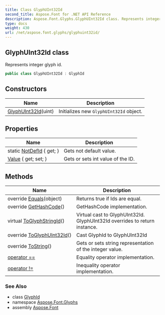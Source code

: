 ```yaml
---
title: Class GlyphUInt32Id
second_title: Aspose.Font for .NET API Reference
description: Aspose.Font.Glyphs.GlyphUInt32Id class. Represents integer glyph id
type: docs
weight: 430
url: /net/aspose.font.glyphs/glyphuint32id/
---
```

## GlyphUInt32Id class

Represents integer glyph id.

```csharp
public class GlyphUInt32Id : GlyphId
```

## Constructors

| Name | Description |
| --- | --- |
| [GlyphUInt32Id](glyphuint32id/)(uint) | Initializes new `GlyphUInt32Id` object. |

## Properties

| Name | Description |
| --- | --- |
| static [NotDefId](../../aspose.font.glyphs/glyphuint32id/notdefid/) { get; } | Gets not default value. |
| [Value](../../aspose.font.glyphs/glyphuint32id/value/) { get; set; } | Gets or sets int value of the ID. |

## Methods

| Name | Description |
| --- | --- |
| override [Equals](../../aspose.font.glyphs/glyphuint32id/equals/)(object) | Returns true if Ids are equal. |
| override [GetHashCode](../../aspose.font.glyphs/glyphuint32id/gethashcode/)() | GetHashCode implementation. |
| virtual [ToGlyphStringId](../../aspose.font.glyphs/glyphid/toglyphstringid/)() | Virtual cast to GlyphUInt32Id. GlyphUInt32Id overrides to return instance. |
| override [ToGlyphUInt32Id](../../aspose.font.glyphs/glyphuint32id/toglyphuint32id/)() | Cast GlyphId to GlyphUInt32Id |
| override [ToString](../../aspose.font.glyphs/glyphuint32id/tostring/)() | Gets or sets string representation of the integer value. |
| [operator ==](../../aspose.font.glyphs/glyphuint32id/op_equality/) | Equality operator implementation. |
| [operator !=](../../aspose.font.glyphs/glyphuint32id/op_inequality/) | Inequality operator implementation. |

### See Also

* class [GlyphId](../glyphid/)
* namespace [Aspose.Font.Glyphs](../../aspose.font.glyphs/)
* assembly [Aspose.Font](../../)


